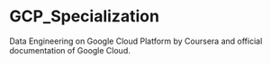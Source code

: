 # GCP_Specialization

Data Engineering on Google Cloud Platform by Coursera and official documentation of Google Cloud.
